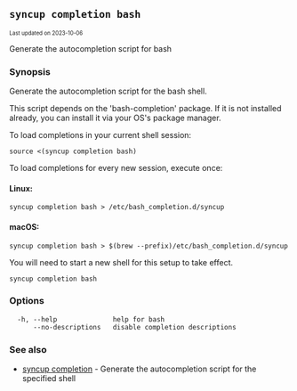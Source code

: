 ## `syncup completion bash`

<sub><sup>Last updated on 2023-10-06</sup></sub>

Generate the autocompletion script for bash

### Synopsis

Generate the autocompletion script for the bash shell.

This script depends on the 'bash-completion' package.
If it is not installed already, you can install it via your OS's package manager.

To load completions in your current shell session:

	source <(syncup completion bash)

To load completions for every new session, execute once:

#### Linux:

	syncup completion bash > /etc/bash_completion.d/syncup

#### macOS:

	syncup completion bash > $(brew --prefix)/etc/bash_completion.d/syncup

You will need to start a new shell for this setup to take effect.


```shell
syncup completion bash
```

### Options

```shell
  -h, --help              help for bash
      --no-descriptions   disable completion descriptions
```

### See also

- [syncup completion](syncup_completion.md) - Generate the autocompletion script for the specified shell
